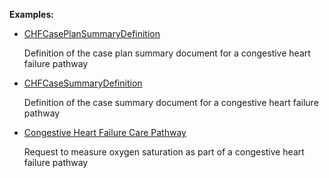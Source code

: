 **Examples:**

*   [CHFCasePlanSummaryDefinition](GraphDefinition-chf-caseplansummarydefinition.html)

    Definition of the case plan summary document for a congestive heart failure pathway

*   [CHFCaseSummaryDefinition](GraphDefinition-chf-casesummarydefinition.html)

    Definition of the case summary document for a congestive heart failure pathway

*   [Congestive Heart Failure Care Pathway](ImplementationGuide-chf-ig.html)

    Request to measure oxygen saturation as part of a congestive heart failure pathway
